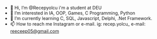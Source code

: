 - 👋 Hi, I’m @Recepyolcu i'm a student at DEU 
- 👀 I’m interested in IA, OOP, Games, C Programming, Python
- 🌱 I’m currently learning C, SQL, Javascript, Delphi, .Net Framework.
- 📫 How to reach me Instagram or e-mail.
ig: recep.yolcu_
e-mail: reeceep05@gmail.com
